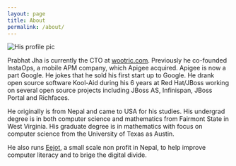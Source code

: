 ```yaml
---
layout: page
title: About
permalink: /about/
---
```


![His profile pic](http://github.com/prabhatjha.png)

Prabhat Jha is currently the CTO at [wootric.com](https://wootric.com/). Previously he co-founded InstaOps, a mobile APM company, which Apigee acquired. Apigee is now a part Google. He jokes that he sold his first start up to Google. He drank open source software Kool-Aid during his 6 years at Red Hat/JBoss working on several open source projects including JBoss AS, Infinispan, JBoss Portal and Richfaces. 

He originally is from Nepal and came to USA for his studies. His undergrad degree is in both computer science and mathematics from Fairmont State in West Virginia. His graduate degree is in mathematics with focus on computer science from the University of Texas as Austin. 

He also runs [Eejot](wwww.eejot.org), a small scale non profit in Nepal, to help improve computer literacy and to brige the digital divide.




